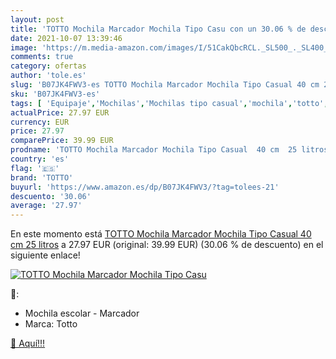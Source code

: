 ```yaml
---
layout: post
title: 'TOTTO Mochila Marcador Mochila Tipo Casu con un 30.06 % de descuento'
date: 2021-10-07 13:39:46
image: 'https://m.media-amazon.com/images/I/51CakQbcRCL._SL500_._SL400_.jpg'
comments: true
category: ofertas
author: 'tole.es'
slug: 'B07JK4FWV3-es TOTTO Mochila Marcador Mochila Tipo Casual 40 cm 25 litros'
sku: 'B07JK4FWV3-es'
tags: [ 'Equipaje','Mochilas','Mochilas tipo casual','mochila','totto', ]
actualPrice: 27.97 EUR
currency: EUR
price: 27.97
comparePrice: 39.99 EUR
prodname: 'TOTTO Mochila Marcador Mochila Tipo Casual  40 cm  25 litros'
country: 'es'
flag: '🇪🇸'
brand: 'TOTTO'
buyurl: 'https://www.amazon.es/dp/B07JK4FWV3/?tag=tolees-21'
descuento: '30.06'
average: '27.97'
---
```


En este momento está [TOTTO Mochila Marcador Mochila Tipo Casual  40 cm  25 litros](https://www.amazon.es/dp/B07JK4FWV3/?tag=tolees-21) a 27.97 EUR (original: 39.99 EUR) (30.06 %  de descuento) en el siguiente enlace!

[![TOTTO Mochila Marcador Mochila Tipo Casu](https://m.media-amazon.com/images/I/51CakQbcRCL._SL500_._SL400_.jpg)](https://www.amazon.es/dp/B07JK4FWV3/?tag=tolees-21)

🔎:

- Mochila escolar - Marcador
- Marca: Totto

[🛒 Aquí!!!](https://www.amazon.es/dp/B07JK4FWV3/?tag=tolees-21)
